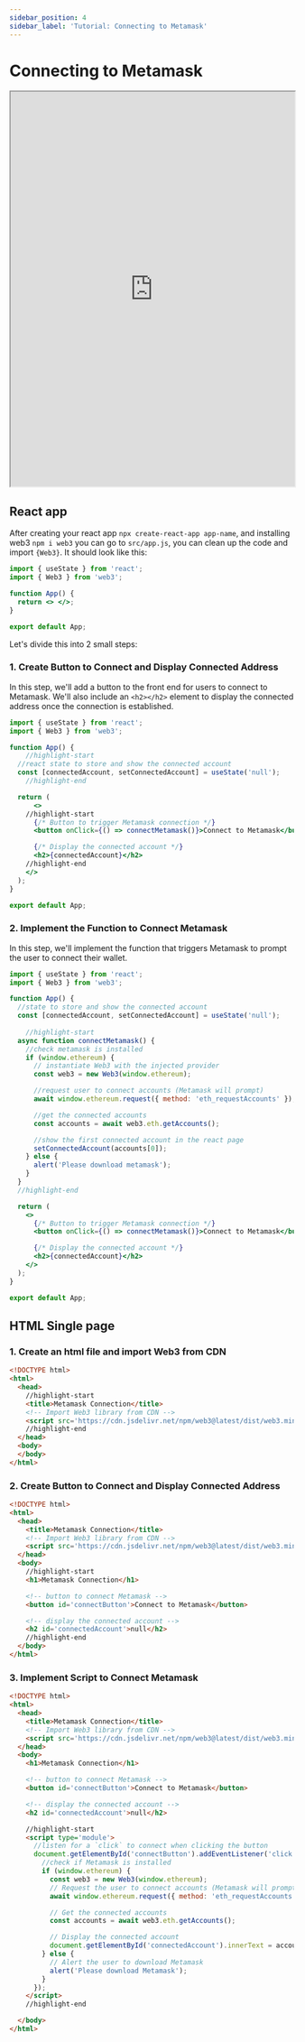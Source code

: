 ```yaml
---
sidebar_position: 4
sidebar_label: 'Tutorial: Connecting to Metamask'
---
```


# Connecting to Metamask


<iframe width="100%" height="700px"  src="https://stackblitz.com/edit/vitejs-vite-wkhaza?embed=1&file=main.js&showSidebar=1"></iframe>

## React app

After creating your react app `npx create-react-app app-name`, and installing web3 `npm i web3` you can go to `src/app.js`, you can clean up the code and import `{Web3}`. It should look like this:

```jsx
import { useState } from 'react';
import { Web3 } from 'web3';

function App() {
  return <> </>;
}

export default App;
```

Let's divide this into 2 small steps:

### 1. Create Button to Connect and Display Connected Address
In this step, we'll add a button to the front end for users to connect to Metamask. We'll also include an `<h2></h2>` element to display the connected address once the connection is established.

```jsx
import { useState } from 'react';
import { Web3 } from 'web3';

function App() {
    //highlight-start
  //react state to store and show the connected account
  const [connectedAccount, setConnectedAccount] = useState('null');
    //highlight-end

  return (
      <>
    //highlight-start
      {/* Button to trigger Metamask connection */}
      <button onClick={() => connectMetamask()}>Connect to Metamask</button>

      {/* Display the connected account */}
      <h2>{connectedAccount}</h2>
    //highlight-end
    </>
  );
}

export default App;
```

### 2. Implement the Function to Connect Metamask
In this step, we'll implement the function that triggers Metamask to prompt the user to connect their wallet.

```jsx {}
import { useState } from 'react';
import { Web3 } from 'web3';

function App() {
  //state to store and show the connected account
  const [connectedAccount, setConnectedAccount] = useState('null');
    
    //highlight-start
  async function connectMetamask() {
    //check metamask is installed
    if (window.ethereum) {
      // instantiate Web3 with the injected provider
      const web3 = new Web3(window.ethereum);

      //request user to connect accounts (Metamask will prompt)
      await window.ethereum.request({ method: 'eth_requestAccounts' });

      //get the connected accounts
      const accounts = await web3.eth.getAccounts();

      //show the first connected account in the react page
      setConnectedAccount(accounts[0]);
    } else {
      alert('Please download metamask');
    }
  }
  //highlight-end

  return (
    <>
      {/* Button to trigger Metamask connection */}
      <button onClick={() => connectMetamask()}>Connect to Metamask</button>

      {/* Display the connected account */}
      <h2>{connectedAccount}</h2>
    </>
  );
}

export default App;
```

## HTML Single page

### 1. Create an html file and import Web3 from CDN

```html
<!DOCTYPE html>
<html>
  <head>
    //highlight-start
    <title>Metamask Connection</title>
    <!-- Import Web3 library from CDN -->
    <script src='https://cdn.jsdelivr.net/npm/web3@latest/dist/web3.min.js'></script>
    //highlight-end
  </head>
  <body>
  </body>
</html>
```

### 2. Create Button to Connect and Display Connected Address

```html
<!DOCTYPE html>
<html>
  <head>
    <title>Metamask Connection</title>
    <!-- Import Web3 library from CDN -->
    <script src='https://cdn.jsdelivr.net/npm/web3@latest/dist/web3.min.js'></script>
  </head>
  <body>
    //highlight-start
    <h1>Metamask Connection</h1>

    <!-- button to connect Metamask -->
    <button id='connectButton'>Connect to Metamask</button>

    <!-- display the connected account -->
    <h2 id='connectedAccount'>null</h2>
    //highlight-end
  </body>
</html>
```

### 3. Implement Script to Connect Metamask

```html
<!DOCTYPE html>
<html>
  <head>
    <title>Metamask Connection</title>
    <!-- Import Web3 library from CDN -->
    <script src='https://cdn.jsdelivr.net/npm/web3@latest/dist/web3.min.js'></script>
  </head>
  <body>
    <h1>Metamask Connection</h1>

    <!-- button to connect Metamask -->
    <button id='connectButton'>Connect to Metamask</button>

    <!-- display the connected account -->
    <h2 id='connectedAccount'>null</h2>

    //highlight-start
    <script type='module'>
      //listen for a `click` to connect when clicking the button
      document.getElementById('connectButton').addEventListener('click', async () => {
        //check if Metamask is installed
        if (window.ethereum) {
          const web3 = new Web3(window.ethereum);
          // Request the user to connect accounts (Metamask will prompt)
          await window.ethereum.request({ method: 'eth_requestAccounts' });

          // Get the connected accounts
          const accounts = await web3.eth.getAccounts();

          // Display the connected account
          document.getElementById('connectedAccount').innerText = accounts[0];
        } else {
          // Alert the user to download Metamask
          alert('Please download Metamask');
        }
      });
    </script>
    //highlight-end

  </body>
</html>
```

<!-- take example from wallet/examples -->
